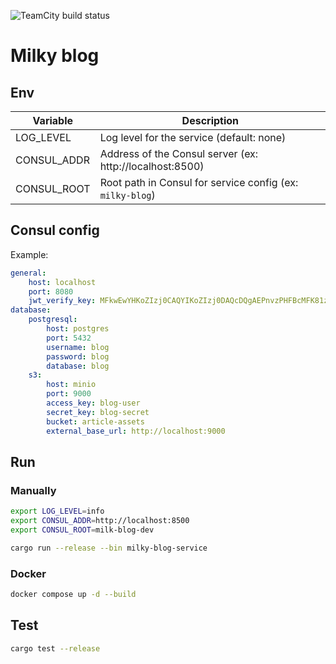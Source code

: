 ![TeamCity build status](https://teamcity.milkhunters.ru/app/rest/builds/buildType:id:MilkhuntersBackend_Build_Prod/statusIcon.svg)

# Milky blog

## Env
| Variable    | Description                                               |
|-------------|-----------------------------------------------------------|
| LOG_LEVEL   | Log level for the service (default: none)                 |
| CONSUL_ADDR | Address of the Consul server (ex: http://localhost:8500)  |
| CONSUL_ROOT | Root path in Consul for service config (ex: `milky-blog`) |

## Consul config

Example:
```yaml
general:
    host: localhost
    port: 8080
    jwt_verify_key: MFkwEwYHKoZIzj0CAQYIKoZIzj0DAQcDQgAEPnvzPHFBcMFK81z16B8G6Ckn6BUcozMXu/DdLy9o3JeKb7Q8Fl2ITGVfeG61JX3zkO4kE0UpMy4Q+dy7kN2jcw==
database:
    postgresql:
        host: postgres
        port: 5432
        username: blog
        password: blog
        database: blog
    s3:
        host: minio
        port: 9000
        access_key: blog-user
        secret_key: blog-secret
        bucket: article-assets
        external_base_url: http://localhost:9000
```

## Run

### Manually
```bash
export LOG_LEVEL=info
export CONSUL_ADDR=http://localhost:8500
export CONSUL_ROOT=milk-blog-dev

cargo run --release --bin milky-blog-service
```

### Docker

```bash
docker compose up -d --build
```

## Test

```bash
cargo test --release
```
